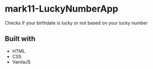 # mark11-LuckyNumberApp
Checks if your birthdate is lucky or not based on your lucky number

## Built with
* HTML
* CSS
* VanilaJS
